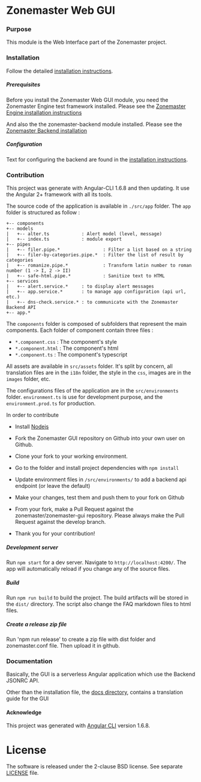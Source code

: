Zonemaster Web GUI
==========

### Purpose
This module is the Web Interface part of the Zonemaster project. 

### Installation

Follow the detailed [installation instructions](docs/Installation.md).

##### Prerequisites
Before you install the Zonemaster Web GUI module, you need the
Zonemaster Engine test framework installed. Please see the
[Zonemaster Engine installation instructions](https://github.com/zonemaster/zonemaster-engine/blob/master/docs/Installation.md)

And also the the zonemaster-backend module installed. Please see the [Zonemaster
Backend installation](https://github.com/zonemaster/zonemaster-backend/blob/master/docs/Installation.md)


##### Configuration 

Text for configuring the backend are found in the [installation
instructions](docs/Installation.md).


### Contribution

This project was generate with Angular-CLI 1.6.8 and then updating.
It use the Angular 2+ framework with all its tools.

The source code of the application is available in ``./src/app`` folder.
The ``app`` folder is structured as follow : 
```
+-- components
+-- models
|   +-- alter.ts            : Alert model (level, message)
|   +-- index.ts            : module export
+-- pipes
|   +-- filer.pipe.*                : Filter a list based on a string
|   +-- filer-by-categories.pipe.*  : Filter the list of result by categories
|   +-- romanize.pipe.*             : Transform latin number to roman number (1 -> I, 2 -> II)
|   +-- safe-html.pipe.*            : Sanitize text to HTML
+-- services
|   +-- alert.service.*     : to display alert messages
|   +-- app.service.*       : to manage app configuration (api url, etc.)
|   +-- dns-check.service.* : to communicate with the Zonemaster Backend API 
+-- app.*
```

The ``components`` folder is composed of subfolders that represent the main components.
Each folder of component contain three files :
  - ``*.component.css``       : The component's style 
  - ``*.component.html``      : The component's html 
  - ``*.component.ts``      : The component's typescript 
    
All assets are available in ``src/assets`` folder. 
It's split by concern, all translation files are in the ``i18n`` folder, the style in the ``css``, 
images are in the ``images`` folder, etc.

The configurations files of the application are in the ``src/environments`` folder.
``environment.ts`` is use for development purpose, and the ``environment.prod.ts`` for production.
    
In order to contribute
* Install [Nodejs](https://nodejs.org) 
* Fork the Zonemaster GUI repository on Github into your own user on Github.
* Clone your fork to your working environment.
* Go to the folder and install project dependencies with `npm install`
* Update environment files in `/src/environments/` to add a backend api endpoint (or leave the default)
* Make your changes, test them and push them to your fork on Github
* From your fork, make a Pull Request against the zonemaster/zonemaster-gui repository. 
Please always make the Pull Request against the develop branch.
    
* Thank you for your contribution!

##### Development server
Run `npm start` for a dev server. Navigate to `http://localhost:4200/`. The app will automatically reload if you change any of the source files.

##### Build
Run `npm run build` to build the project. The build artifacts will be stored in the `dist/` directory.
The script also change the FAQ markdown files to html files.

##### Create a release zip file
Run 'npm run release' to create a zip file with dist folder and zonemaster.conf file. Then upload it in github.

### Documentation

Basically, the GUI is a serverless Angular application which use the Backend JSONRC API.

Other than the installation file, the [docs directory](docs/), contains a translation guide for the GUI

#### Acknowledge
This project was generated with [Angular CLI](https://github.com/angular/angular-cli) version 1.6.8.

License
=======

The software is released under the 2-clause BSD license. See separate
[LICENSE](LICENSE) file.



